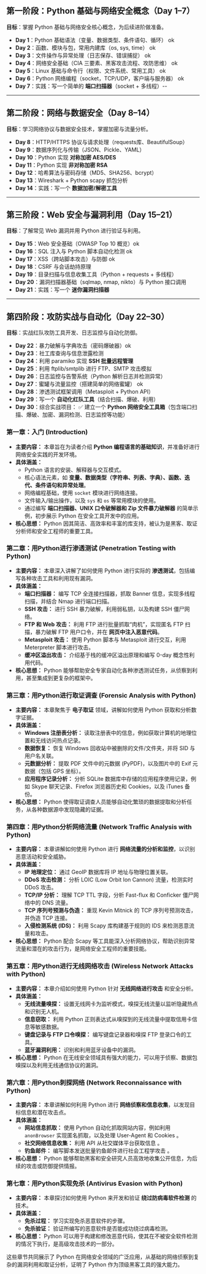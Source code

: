 ## **第一阶段：Python 基础与网络安全概念（Day 1–7）**

**目标**：掌握 Python 基础与网络安全核心概念，为后续进阶做准备。

* **Day 1**：Python 基础语法（变量、数据类型、条件语句、循环） ok
* **Day 2**：函数、模块与包，常用内建库（os, sys, time） ok
* **Day 3**：文件操作与异常处理（日志保存、错误捕捉） ok
* **Day 4**：网络安全基础（CIA 三要素、黑客攻击流程、攻防思维） ok
* **Day 5**：Linux 基础与命令行（权限、文件系统、常用工具） ok 
* **Day 6**：Python 网络编程（socket，TCP/UDP，客户端与服务器） ok
* **Day 7**：实践：写一个简单的 **端口扫描器**（socket + 多线程）--

---

## **第二阶段：网络与数据安全（Day 8–14）**

**目标**：学习网络协议与数据安全技术，掌握加密与流量分析。

* **Day 8**：HTTP/HTTPS 协议与请求处理（requests库、BeautifulSoup）
* **Day 9**：数据序列化与传输（JSON、Pickle、YAML）
* **Day 10**：Python 实现 **对称加密 AES/DES**
* **Day 11**：Python 实现 **非对称加密 RSA**
* **Day 12**：哈希算法与密码存储（MD5、SHA256、bcrypt）
* **Day 13**：Wireshark + Python scapy 抓包分析
* **Day 14**：实践：写一个 **数据加密/解密工具**

---

## **第三阶段：Web 安全与漏洞利用（Day 15–21）**

**目标**：了解常见 Web 漏洞并用 Python 进行验证与利用。

* **Day 15**：Web 安全基础（OWASP Top 10 概览）ok
* **Day 16**：SQL 注入与 Python 脚本自动化检测 ok
* **Day 17**：XSS（跨站脚本攻击）与防御 ok 
* **Day 18**：CSRF 与会话劫持原理
* **Day 19**：目录扫描与信息收集工具（Python + requests + 多线程）
* **Day 20**：漏洞扫描器基础（sqlmap, nmap, nikto）与 Python 接口调用
* **Day 21**：实践：写一个 **迷你漏洞扫描器**

---

## **第四阶段：攻防实战与自动化（Day 22–30）**

**目标**：实战红队攻防工具开发、日志监控与自动化防御。

* **Day 22**：暴力破解与字典攻击（密码爆破器）ok
* **Day 23**：社工库查询与信息泄露检测
* **Day 24**：利用 paramiko 实现 **SSH 批量远程管理**
* **Day 25**：利用 ftplib/smtplib 进行 FTP、SMTP 攻击模拟
* **Day 26**：日志监控与告警系统（Python 解析日志并检测异常）
* **Day 27**：蜜罐与流量监控（搭建简单的网络蜜罐） ok 
* **Day 28**：渗透测试框架调用（Metasploit + Python API）
* **Day 29**：写一个 **自动化红队工具**（结合扫描、爆破、利用）
* **Day 30**：综合实战项目：
  ✅ 建立一个 **Python 网络安全工具箱**（包含端口扫描、爆破、加密、漏洞检测、日志监控等功能）

### **第一章：入门 (Introduction)**

*   **主要内容：** 本章旨在为读者介绍 **Python 编程语言的基础知识**，并准备好进行网络安全实践的开发环境。
*   **具体涵盖：**
    *   Python 语言的安装、解释器与交互模式。
    *   核心语法元素，如 **变量、数据类型（字符串、列表、字典）、函数、迭代、条件语句和异常处理**。
    *   网络编程基础，使用 `socket` 模块进行网络连接。
    *   文件输入/输出操作，以及 `sys` 和 `os` 等常用模块的使用。
    *   通过编写 **端口扫描器、UNIX 口令破解器和 Zip 文件暴力破解器** 的简单示例，初步展示 Python 在安全工具开发中的应用。
*   **核心思想：** Python 因其简洁、高效率和丰富的库支持，被认为是黑客、取证分析师和安全工程师的重要工具。

### **第二章：用Python进行渗透测试 (Penetration Testing with Python)**

*   **主要内容：** 本章深入讲解了如何使用 Python 进行实际的 **渗透测试**，包括编写各种攻击工具和利用现有漏洞。
*   **具体涵盖：**
    *   **端口扫描器：** 编写 TCP 全连接扫描器，抓取 Banner 信息，实现多线程扫描，并结合 Nmap 进行端口扫描。
    *   **SSH 攻击：** 进行 SSH 暴力破解，利用弱私钥，以及构建 SSH 僵尸网络。
    *   **FTP 和 Web 攻击：** 利用 FTP 进行批量抓取“肉机”，实现匿名 FTP 扫描，暴力破解 FTP 用户口令，并在 **网页中注入恶意代码**。
    *   **Metasploit 攻击：** 使用 Python 脚本与 Metasploit 进行交互，利用 Meterpreter 脚本进行攻击。
    *   **缓冲区溢出攻击：** 介绍基于栈的缓冲区溢出原理和编写 0-day 概念性利用代码。
*   **核心思想：** Python 能够帮助安全专家自动化各种渗透测试任务，从侦察到利用，甚至集成到更复杂的框架中。

### **第三章：用Python进行取证调查 (Forensic Analysis with Python)**

*   **主要内容：** 本章聚焦于 **电子取证** 领域，讲解如何使用 Python 获取和分析数字证据。
*   **具体涵盖：**
    *   **Windows 注册表分析：** 读取注册表中的信息，例如获取计算机的地理位置和无线访问热点记录。
    *   **数据恢复：** 恢复 Windows 回收站中被删除的文件/文件夹，并将 SID 与用户名关联。
    *   **元数据分析：** 提取 PDF 文件中的元数据 (PyPDF)，以及图片中的 Exif 元数据（包括 GPS 坐标）。
    *   **应用程序记录分析：** 分析 SQLite 数据库中存储的应用程序使用记录，例如 Skype 聊天记录、Firefox 浏览器历史和 Cookies，以及 iTunes 备份。
*   **核心思想：** Python 使得取证调查人员能够自动化繁琐的数据提取和分析任务，从各种数据源中发现隐藏的证据。

### **第四章：用Python分析网络流量 (Network Traffic Analysis with Python)**

*   **主要内容：** 本章讲解如何使用 Python 进行 **网络流量的分析和监控**，以识别恶意活动和安全威胁。
*   **具体涵盖：**
    *   **IP 地理定位：** 通过 GeoIP 数据库将 IP 地址与物理位置关联。
    *   **DDoS 攻击检测：** 分析 LOIC (Low Orbit Ion Cannon) 流量，检测实时 DDoS 攻击。
    *   **TCP/IP 分析：** 理解 TCP TTL 字段，分析 Fast-flux 和 Conficker 僵尸网络中的 DNS 流量。
    *   **TCP 序列号预测与伪造：** 重现 Kevin Mitnick 的 TCP 序列号预测攻击，并伪造 TCP 连接。
    *   **入侵检测系统 (IDS)：** 利用 Scapy 库构建基于规则的 IDS 来检测恶意流量和攻击。
*   **核心思想：** Python 配合 Scapy 等工具能深入分析网络协议，帮助识别异常流量和潜在的攻击行为，是网络安全工程师的重要技能。

### **第五章：用Python进行无线网络攻击 (Wireless Network Attacks with Python)**

*   **主要内容：** 本章介绍如何使用 Python 针对 **无线网络进行攻击** 和安全分析。
*   **具体涵盖：**
    *   **无线流量嗅探：** 设置无线网卡为监听模式，嗅探无线流量以监听隐藏热点和识别无人机。
    *   **信息窃取：** 利用 Python 正则表达式从嗅探到的无线流量中提取信用卡信息等敏感数据。
    *   **键盘记录与 FTP 口令嗅探：** 编写键盘记录器和嗅探 FTP 登录口令的工具。
    *   **蓝牙漏洞利用：** 识别和利用蓝牙设备中的漏洞。
*   **核心思想：** Python 在无线安全领域具有强大的能力，可以用于侦察、数据包嗅探以及利用无线通信协议的漏洞。

### **第六章：用Python刺探网络 (Network Reconnaissance with Python)**

*   **主要内容：** 本章讲解如何利用 Python 进行 **网络侦察和信息收集**，以发现目标信息和潜在攻击点。
*   **具体涵盖：**
    *   **网站信息抓取：** 使用 Python 自动化抓取网站内容，例如利用 `anonBrowser` 实现匿名抓取，以及处理 User-Agent 和 Cookies 。
    *   **社交网络信息收集：** 利用 API 从社交媒体平台获取信息 。
    *   **钓鱼邮件：** 编写脚本发送批量钓鱼邮件进行社会工程学攻击 。
*   **核心思想：** Python 能够帮助黑客和安全研究人员高效地收集公开信息，为后续的攻击或防御提供情报。

### **第七章：用Python实现免杀 (Antivirus Evasion with Python)**

*   **主要内容：** 本章探讨如何使用 Python 来开发和验证 **绕过防病毒软件检测** 的技术。
*   **具体涵盖：**
    *   **免杀过程：** 学习实现免杀恶意软件的步骤。
    *   **免杀验证：** 验证所编写的恶意软件是否能成功绕过病毒检测。
*   **核心思想：** Python 可以用于构建和修改恶意代码，使其在不被安全软件检测的情况下执行，是高级攻击技术的一部分。

这些章节共同展示了 Python 在网络安全领域的广泛应用，从基础的网络侦察到复杂的漏洞利用和取证分析，证明了 Python 作为顶级黑客工具的强大能力。